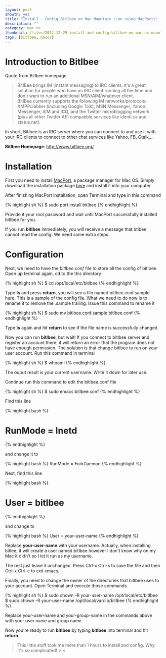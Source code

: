 ```yaml
---
layout: post
showtn: yes
title: "Install - Config Bitlbee on Mac Mountain Lion using MacPorts"
description: ""
category: mac os
thumbnail: /files/2012-12-29-install-and-config-bitlbee-on-mac-os-mountain-lion/bitlbee.png
tags: [bitlbee, macos]
---
```



# Introduction to Bitlbee

Quote from Bitlbee homepage

> BitlBee brings IM (instant messaging) to IRC clients. It's a great solution
> for people who have an IRC client running all the time and don't want to run
> an additional MSN/AIM/whatever client.  
> BitlBee currently supports the following IM networks/protocols: XMPP/Jabber
> (including Google Talk), MSN Messenger, Yahoo! Messenger, AIM and ICQ, and the
> Twitter microblogging network (plus all other Twitter API compatible services
> like identi.ca and status.net).

In short, Bitlbee is an IRC server where you can connect to and use it
with your IRC clients to connect to other chat services like Yahoo, FB, Gtalk,...

**Bitlbee Homepage**: <http://www.bitlbee.org/>

<!-- more -->

# Installation

First you need to install [MacPort](http://www.macports.org/), a package manager
for Mac OS. Simply download
the installation package [here](http://www.macports.org/install.php) and install
it into your computer. 

After finishing MacPort installation, open Terminal and type in this command

{% highlight sh %}
$ sudo port install bitlbee
{% endhighlight %}

Provide it your root password and wait until MacPort successfully installed
bitlbee for you.

If you run **bitlbee** immediately, you will receive a message that btlbee cannot
read the config. We need some extra steps.

# Configuration

Next, we need to have the *bitlbee.conf* file to store all the config of bitlbee.
Open up terminal again, cd to the this directory

{% highlight sh %}
$ cd /opt/local/etc/bitlbee
{% endhighlight %}

Type **ls** and press **return**,
you will see a file named bitlbee.conf.sample here. This is a sample of the
config file. What we need to do now is to rename it to remove the .sample
trailing. Issue this command to rename it

{% highlight sh %}
$ sudo mv bitlbee.conf.sample bitlbee.conf
{% endhighlight %}

Type **ls** again and hit **return** to see if the file name is successfully changed.

Now you can run **bitlbee**, but wait! If you connect to bitlbee server and register an
account there, it will return an error that the program does not have enough
permission. The solution is that change bitlbee to run on your user account.
Run this command in terminal

{% highlight sh %}
$ whoami
{% endhighlight %}

The ouput result is your current username. Write it down for later use.

Continue run this command to edit the bitlbee.conf file

{% highlight sh %}
$ sudo emacs bitlbee.conf
{% endhighlight %}

Find this line

{% highlight bash %}
# RunMode = Inetd
{% endhighlight %}

and change it to 

{% highlight bash %}
RunMode = ForkDaemon
{% endhighlight %}

Next, find this line

{% highlight bash %}
# User = bitlbee
{% endhighlight %}

and change to 

{% highlight bash %}
User = your-user-name
{% endhighlight %}

Replace **your-user-name** with your username. Actually, when installing bitlee,
it will create a user named bitlbee however I don't know why on my Mac it didn't
so I let it run as my username.

The rest just leave it unchanged. Press Ctrl-x Ctrl-s to save the file and then
Ctrl-x Ctrl-c to exit emacs.

Finally, you need to change the owner of the directories that bitlbee uses to
your account. Open Terminal and execute those commands

{% highlight sh %}
$ sudo chown -R your-user-name /opt/local/etc/bitlbee
$ sudo chown -R your-user-name /opt/local/var/lib/bitlbee
{% endhighlight %}

Replace your-user-name and your-group-name in the commands above with your user
name and group name.

Now you're ready to run **bitlbee** by typing **bitlbee** into terminal and hit
**return**.

> This little stuff took me more than 1 hours to install and config. Why
> it's so complicated! >.<
